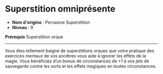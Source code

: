 # Superstition omniprésente

 * **Nom d'origine** : Pervasive Superstition
 * **Niveau** : 9


<p><strong>Prérequis</strong> Superstition orque</p>
<hr>
<p>Vous êtes tellement baigné de superstitions orques que votre pratique des exercices mentaux de vos ancêtres vous aide à ignorer les effets de la magie. Vous bénéficiez d’un bonus de circonstances de +1 à vos jets de sauvegarde contre les sorts et les effets magiques en toutes circonstances.</p>